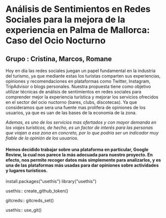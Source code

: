 # **Análisis de Sentimientos en Redes Sociales para la mejora de la experiencia en Palma de Mallorca: Caso del Ocio Nocturno**

## Grupo : Cristina, Marcos, Romane

Hoy en día las redes sociales juegan un papel fundamental en la industria del turismo, ya que mediante estas los turistas comparten sus experiencias, opiniones y recomendaciones en plataformas como Twitter, Instagram, TripAdvisor o blogs personales. Nuestra propuesta tiene como objetivo utilizar técnicas de análisis de sentimientos en redes sociales para comprender mejor la experiencia turística y mejorar los servicios ofrecidos en el sector del ocio nuctorno (bares, clubs, discotecas). Ya que consideramos que sera una fuente mas prolifera de opiniones de los usuarios, ya que es uan de las bases de la economia de la zona.

*Ademas, es uno de los servicios mas ofertados y con mayor demanda en los viajes turisticos, de hecho, es un factor de interés para las personas que viajan a esa zona en concreto, por lo que podria ser un indicador muy fiable de la opinión de los usuarios.*

#### Hemos decidido trabajar sobre una plataforma en particular, Google Review, la cual nos parece la más adecuada para nuestro proyecto. En efecto, nos permite recoger datos más simplemente para analizarlos, y es una de las plataformas más usadas para dar opiniones sobre actividades y lugares turísticos. 

install.packages("usethis") library("usethis")

usethis:: create_github_token()

gitcreds:: gitcreds_set()

usethis:: use_git()
